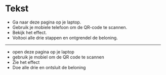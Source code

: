 # Tekst

- Ga naar deze pagina op je laptop.
- Gebruik je mobiele telefoon om de QR-code te scannen.
- Bekijk het effect.
- Voltooi alle drie stappen en ontgrendel de beloning.

---

- open deze pagina op je laptop
- gebruik je mobiel om de QR code te scannen
- Zie het effect
- Doe alle drie en ontsluit de beloning

